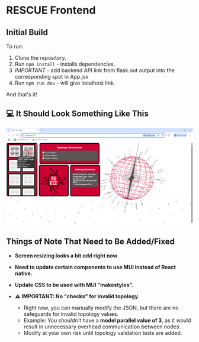 # RESCUE Frontend

## Initial Build

To run:

1. Clone the repository.
2. Run `npm install` - installs dependencies.
3. *IMPORTANT* - add backend API link from flask.out output into the corresponding spot in App.jsx
4. Run `npm run dev` - will give localhost link.

And that's it!

## 💻 It Should Look Something Like This

![RESCUE UI Screenshot](/src/assets/RESCUE_test.png)

## **Things of Note That Need to Be Added/Fixed**

- **Screen resizing looks a bit odd right now**.
- **Need to update certain components to use MUI instead of React native.**
- **Update CSS to be used with MUI "makestyles".**
  
- **⚠️ IMPORTANT: No "checks" for invalid topology.**
  - Right now, you can manually modify the JSON, but there are no safeguards for invalid topology values.
  - Example: You *shouldn't* have a **model parallel value of 3**, as it would result in unnecessary overhead communication between nodes.
  - Modify at your own risk until topology validation tests are added.
